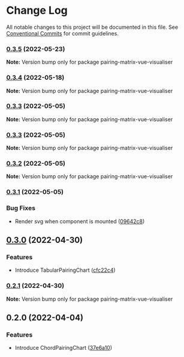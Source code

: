 # Change Log

All notable changes to this project will be documented in this file.
See [Conventional Commits](https://conventionalcommits.org) for commit guidelines.

### [0.3.5](https://github.com/sumanmaity112/pairing-matrix/compare/pairing-matrix-vue-visualiser@0.3.4...pairing-matrix-vue-visualiser@0.3.5) (2022-05-23)

**Note:** Version bump only for package pairing-matrix-vue-visualiser





### [0.3.4](https://github.com/sumanmaity112/pairing-matrix/compare/pairing-matrix-vue-visualiser@0.3.3...pairing-matrix-vue-visualiser@0.3.4) (2022-05-18)

**Note:** Version bump only for package pairing-matrix-vue-visualiser





### [0.3.3](https://github.com/sumanmaity112/pairing-matrix/compare/pairing-matrix-vue-visualiser@0.3.2...pairing-matrix-vue-visualiser@0.3.3) (2022-05-05)

**Note:** Version bump only for package pairing-matrix-vue-visualiser





### [0.3.3](https://github.com/sumanmaity112/pairing-matrix/compare/pairing-matrix-vue-visualiser@0.3.2...pairing-matrix-vue-visualiser@0.3.3) (2022-05-05)

**Note:** Version bump only for package pairing-matrix-vue-visualiser





### [0.3.2](https://github.com/sumanmaity112/pairing-matrix/compare/pairing-matrix-vue-visualiser@0.3.1...pairing-matrix-vue-visualiser@0.3.2) (2022-05-05)

**Note:** Version bump only for package pairing-matrix-vue-visualiser





### [0.3.1](https://github.com/sumanmaity112/pairing-matrix/compare/pairing-matrix-vue-visualiser@0.3.0...pairing-matrix-vue-visualiser@0.3.1) (2022-05-05)


### Bug Fixes

* Render svg when component is mounted ([09642c8](https://github.com/sumanmaity112/pairing-matrix/commit/09642c8e6b69849b67f27a3d7a8552c7512aa15f))



## [0.3.0](https://github.com/sumanmaity112/pairing-matrix/compare/pairing-matrix-vue-visualiser@0.2.1...pairing-matrix-vue-visualiser@0.3.0) (2022-04-30)


### Features

* Introduce TabularPairingChart ([cfc22c4](https://github.com/sumanmaity112/pairing-matrix/commit/cfc22c4c186e698e521b4c09ec689e251e9bd9b6))



### [0.2.1](https://github.com/sumanmaity112/pairing-matrix/compare/pairing-matrix-vue-visualiser@0.2.0...pairing-matrix-vue-visualiser@0.2.1) (2022-04-30)

**Note:** Version bump only for package pairing-matrix-vue-visualiser





## 0.2.0 (2022-04-04)


### Features

* Introduce ChordPairingChart ([37e6a10](https://github.com/sumanmaity112/pairing-matrix/commit/37e6a1098987adbd1a88d47476cd0de172290523))
